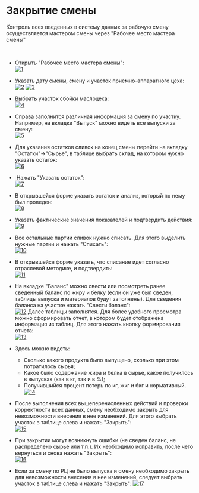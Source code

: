 # Закрытие смены


Контроль всех введенных в систему данных за рабочую смену осуществляется
мастером смены через "Рабочее место мастера смены"

 



-   Открыть "Рабочее место мастера смены":  
    [![1][1]][1]
    
-   Указать дату смены, смену и участок приемно-аппаратного цеха:  
    [![2][2]][2]
    [![3][3]][3]
    
-   Выбрать участок сбойки маслоцеха:  
    [![4][4]][4]
    
-   Справа заполнится различная информация за смену по участку.  
    Например, на вкладке "Выпуск" можно видеть все выпуски за смену:  
    [![5][5]][5]
    
-   Для указания остатков сливок на конец смены перейти на вкладку
    "Остатки"-\>"Сырье", в таблице выбрать склад, на котором
    нужно указать остаток:  
    [![6][6]][6]
    
-    Нажать "Указать остаток":  
    [![7][7]][7]
    
-   В открывшейся форме указать остаток и анализ, который по нему был
    проведен:  
    [![8][8]][8]
    
-   Указать фактические значения показателей и подтвердить действия:  
    [![9][9]][9]
    
-   Все остальные партии сливок нужно списать. Для этого выделить нужные партии и нажать "Списать":  
    [![10][10]][10]
    
-   В открывшейся форме указать, что списание идет согласно отраслевой
    методике, и подтвердить:  
    [![11][11]][11]
    
-   На вкладке "Баланс" можно свести или посмотреть ранее сведенный
    баланс по жиру и белку (если он уже был сведен, таблицы выпуска и
    материалов будут заполнены). Для сведения баланса на участке нажать
    "Свести баланс":  
    [![12][12]][12]
    Далее таблицы заполнятся. Для более удобного просмотра можно
    сформировать отчет, в котором будет отображена информация из таблиц.
    Для этого нажать кнопку формирования отчета:  
    [![13][13]][13]

- Здесь можно видеть:  
    -   Сколько какого продукта было выпущено, сколько при этом потратилось
        сырья;
    -   Какое было содержание жира и белка в сырье, какое получилось в
        выпусках (как в кг, так и в %);
    -   Получившийся процент потерь по кг, жкг и бкг и нормативный.  
    [![14][14]][14]
    
-   После выполнения всех вышеперечисленных действий и проверки
    корректности всех данных, смену необходимо закрыть для невозможности
    внесения в нее изменений. Для этого выбрать участок в таблице слева
    и нажать "Закрыть":  
    [![15][15]][15]
    
-   При закрытии могут возникнуть ошибки (не сведен баланс, не
    распределено сырье или т.п.). Их необходимо исправить, после чего вернуться и
    снова нажать "Закрыть":  
    [![16][16]][16]

-   Если за смену по РЦ не было выпуска и смену необходимо закрыть для невозможности внесения 
    в нее изменений, следует выбрать участок в таблице слева и нажать "Закрыть":
    [![17][17]][17]

    [1]: CloseWorkShift.assets/drex_zakrytie_smeny_4_custom_1.png
    [2]: CloseWorkShift.assets/drex_zakrytie_smeny_4_custom_2.png
    [3]: CloseWorkShift.assets/drex_zakrytie_smeny_4_custom_3.png
    [4]: CloseWorkShift.assets/drex_zakrytie_smeny_4_custom_4.png
    [5]: CloseWorkShift.assets/drex_zakrytie_smeny_4_custom_5.png
    [6]: CloseWorkShift.assets/drex_zakrytie_smeny_4_custom_6.png
    [7]: CloseWorkShift.assets/drex_zakrytie_smeny_4_custom_7.png
    [8]: CloseWorkShift.assets/drex_zakrytie_smeny_4_custom_8.png
    [9]: CloseWorkShift.assets/drex_zakrytie_smeny_4_custom_9.png
    [10]: CloseWorkShift.assets/drex_zakrytie_smeny_4_custom_10.png
    [11]: CloseWorkShift.assets/drex_zakrytie_smeny_4_custom_11.png
    [12]: CloseWorkShift.assets/drex_zakrytie_smeny_4_custom_12.png
    [13]: CloseWorkShift.assets/drex_zakrytie_smeny_4_custom_13.png
    [14]: CloseWorkShift.assets/drex_zakrytie_smeny_4_custom_14.png
    [15]: CloseWorkShift.assets/drex_zakrytie_smeny_4_custom_15.png
    [16]: CloseWorkShift.assets/drex_zakrytie_smeny_4_custom_16.png
    [17]: CloseWorkShift.assets/drex_zakrytie_smeny_4_custom_17.png
    

